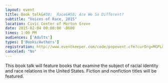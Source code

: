 ```yaml
---
layout: event
title: Book talk&#58;  Race&#58; Are We So Different?
subtitle: "Voices of Race, 2015"
location: Civic Center of Morton Grove
date: 2015-02-04 00:00:00 -0600
times: 1:00 PM
audiences: ['Adults']
types: ['Books/Authors']
registration: http://www.eventkeeper.com/code/popevent.cfm?curOrg=MGPL&curApp=events&eID=3884127&thisDate=NO_DATE
canceled: "No"
---
```

This book talk will feature books that examine the subject of racial identity and race relations in the United States. Fiction and nonfiction titles will be featured.
